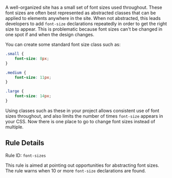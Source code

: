 A well-organized site has a small set of font sizes used throughout. These font sizes are often best represented as abstracted classes that can be applied to elements anywhere in the site. When not abstracted, this leads developers to add `font-size` declarations repeatedly in order to get the right size to appear. This is problematic because font sizes can't be changed in one spot if and when the design changes.

You can create some standard font size class such as:

```css
.small {
    font-size: 8px;
}

.medium {
    font-size: 11px;
}

.large {
    font-size: 14px;
}
```
Using classes such as these in your project allows consistent use of font sizes throughout, and also limits the number of times `font-size` appears in your CSS. Now there is one place to go to change font sizes instead of multiple.

## Rule Details

Rule ID: `font-sizes`

This rule is aimed at pointing out opportunities for abstracting font sizes. The rule warns when 10 or more `font-size` declarations are found.
